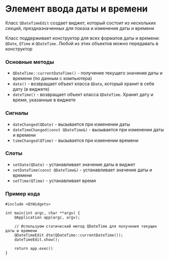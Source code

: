 # Элемент ввода даты и времени
Класс `QDateTimeEdit` создает виджет, который состоит из нескольких секций, прездназначенных для показа и изменения даты и времени

Класс поддерживает конструктор для всех форматов даты и времени: `QDate`, `QTime` и `QDateTime`. Любой из этих объектов можно передавать в конструктор

### Основные методы
- `QDateTime::currentDateTime()` - получение текущего значения даты и времени (по данным с компьютера)
- `date()` - возвращает объект класса `QDate`, который хранит в себе дату (в виджете)
- `dateTime()` - возвращает объект класса `QDateTime`. Хранит дату и время, указанные в виджете

### Сигналы
- `dateChanged(QDate)` - вызывается при изменении даты
- `dateTimeChanged(const QDateTime&)` - вызывается при изменении даты и времени
- `timeChanged(QTime)` - вызывается при изменении времени

### Слоты
- `setDate(QDate)` - устанавливает значение даты в виджет
- `setDateTime(const QDateTime&)` - устанавливает значение даты и времени
 - `setTime(QTime)` - устанавливает время

### Пример кода
```
#include <QtWidgets>

int main(int argc, char **argv) {
	QApplication app(argc, argv);
	
	// Используем статический метод QDateTime для получения текущих даты и времени
	QDateTimeEdit dte(QDateTime::currentDateTime());
	dateTimeEdit.show();

	return app.exec()
}
```